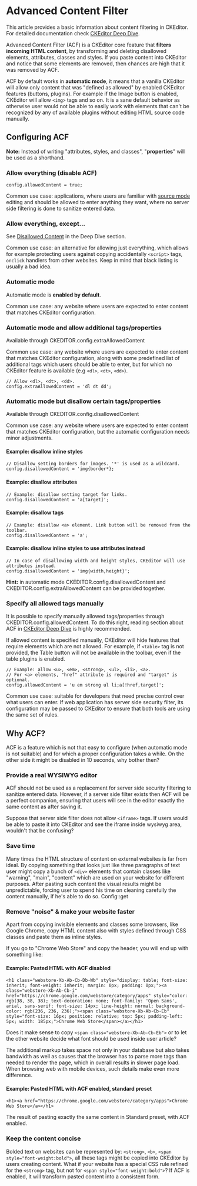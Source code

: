 # Advanced Content Filter

This article provides a basic information about content filtering in CKEditor. For detailed documentation check <a href="#!/guide/dev_advanced_content_filter">CKEditor Deep Dive</a>.

Advanced Content Filter (ACF) is a CKEditor core feature that **filters incoming HTML content**, by transforming and deleting disallowed elements, attributes, classes and styles. If you paste content into CKEditor and notice that some elements are removed, then chances are high that it was removed by ACF.

ACF by default works in **automatic mode**, it means that a vanilla CKEditor will allow only content that was "defined as allowed" by enabled CKEditor features (buttons, plugins). For example if the Image button is enabled, CKEditor will allow `<img>` tags and so on. It is a sane default behavior as otherwise user would not be able to easily work with elements that can't be recognized by any of available plugins without editing HTML source code manually.

## Configuring ACF

**Note:** Instead of writing "attributes, styles, and classes", "**properties**" will be used as a shorthand.

### Allow everything (disable ACF)

	config.allowedContent = true;

Common use case: applications, where users are familiar with [source mode](#!/guide/dev_sourcearea) editing and should be allowed to enter anything they want, where no server side filtering is done to sanitize entered data.

### Allow everything, except...

See [Disallowed Content](#!/guide/dev_disallowed_content-section-how-to-allow-everything-except...) in the Deep Dive section.

Common use case: an alternative for allowing just everything, which allows for example protecting users against copying accidentally `<script>` tags, `onclick` handlers from other websites. Keep in mind that black listing is usually a bad idea.

### Automatic mode

Automatic mode is **enabled by default**.

Common use case: any website where users are expected to enter content that matches CKEditor configuration.

### Automatic mode and allow additional tags/properties

Available through CKEDITOR.config.extraAllowedContent

Common use case: any website where users are expected to enter content that matches CKEditor configuration, along with some predefined list of additional tags which users should be able to enter, but for which no CKEditor feature is available (e.g `<dl>`, `<dt>`, `<dd>`).

    // Allow <dl>, <dt>, <dd>.
    config.extraAllowedContent = 'dl dt dd';


### Automatic mode but disallow certain tags/properties

Available through CKEDITOR.config.disallowedContent

Common use case: any website where users are expected to enter content that matches CKEditor configuration, but the automatic configuration needs minor adjustments.

#### Example: disallow inline styles
    // Disallow setting borders for images. '*' is used as a wildcard.
    config.disallowedContent = 'img{border*};

#### Example: disallow attributes
    // Example: disallow setting target for links.
    config.disallowedContent = 'a[target]';

#### Example: disallow tags
    // Example: disallow <a> element. Link button will be removed from the toolbar.
    config.disallowedContent = 'a';

#### Example: disallow inline styles to use attributes instead
    // In case of disallowing width and height styles, CKEditor will use attributes instead.
    config.disallowedContent = 'img{width,height}';

**Hint:** in automatic mode CKEDITOR.config.disallowedContent and CKEDITOR.config.extraAllowedContent can be provided together.

### Specify all allowed tags manually

It is possible to specify manually allowed tags/properties through CKEDITOR.config.allowedContent. To do this right, reading section about ACF in [CKEditor Deep Dive](#!/guide/dev_advanced_content_filter) is highly recommended.

If allowed content is specified manually, CKEditor will hide features that require elements which are not allowed.
For example, if `<table>` tag is not provided, the Table button will not be available in the toolbar, even if the table plugins is enabled.

    // Example: allow <u>, <em>, <strong>, <ul>, <li>, <a>.
    // For <a> elements, "href" attribute is required and "target" is optional.
    config.allowedContent = 'u em strong ul li;a[!href,target]';

Common use case: suitable for developers that need precise control over what users can enter. If web application has server side security filter, its configuration may be passed to CKEditor to ensure that both tools are using the same set of rules.

## Why ACF?

ACF is a feature which is not that easy to configure (when automatic mode is not suitable) and for which a proper configuration takes a while. On the other side it might be disabled in 10 seconds, why bother then?

### Provide a real WYSIWYG editor

ACF should not be used as a replacement for server side security filtering to sanitize entered data. However, if a server side filter exists then ACF will be a perfect companion, ensuring that users will see in the editor exactly the same content as after saving it.

Suppose that server side filter does not allow `<iframe>` tags. If users would be able to paste it into CKEditor and see the iframe inside wysiwyg area, wouldn't that be confusing?

### Save time

Many times the HTML structure of content on external websites is far from ideal. By copying something that looks just like three paragraphs of text user might copy a bunch of `<div>` elements that contain classes like "warning", "main", "content" which are used on your website for different purposes. After pasting such content the visual results might be unpredictable, forcing user to spend his time on cleaning carefully the content manually, if he's able to do so.
Config::get
### Remove "noise" & make your website faster

Apart from copying invisible elements and classes some browsers, like Google Chrome, copy HTML content also with styles defined through CSS classes and paste them as inline styles.

If you go to "Chrome Web Store" and copy the header, you will end up with something like:

#### Example: Pasted HTML with ACF disabled

	<h1 class="webstore-Xb-Ab-Cb-Db-Wb" style="display: table; font-size: inherit; font-weight: inherit; margin: 0px; padding: 0px;"><a class="webstore-Xb-Ab-Cb-i" href="https://chrome.google.com/webstore/category/apps" style="color: rgb(38, 38, 38); text-decoration: none; font-family: 'Open Sans', arial, sans-serif; font-size: 14px; line-height: normal; background-color: rgb(236, 236, 236);"><span class="webstore-Xb-Ab-Cb-Eb" style="font-size: 16px; position: relative; top: 5px; padding-left: 5px; width: 185px;">Chrome Web Store</span></a></h1>

Does it make sense to copy `<span class="webstore-Xb-Ab-Cb-Eb">` or to let the other website decide what font should be used inside user article?

The additional markup takes space not only in your database but also takes bandwidth as well as causes that the browser has to parse more tags than needed to render the page, which in overall results in slower page load. When browsing web with mobile devices, such details make even more difference.

#### Example: Pasted HTML with ACF enabled, standard preset

	<h1><a href="https://chrome.google.com/webstore/category/apps">Chrome Web Store</a></h1>

The result of pasting exactly the same content in Standard preset, with ACF enabled.

### Keep the content concise

Bolded text on websites can be represented by: `<strong>`, `<b>`, `<span style="font-weight:bold">`, all these tags might be copied into CKEditor by users creating content. What if your website has a special CSS rule refined for the `<strong>` tag, but not for `<span style="font-weight:bold">`? If ACF is enabled, it will transform pasted content into a consistent form.

